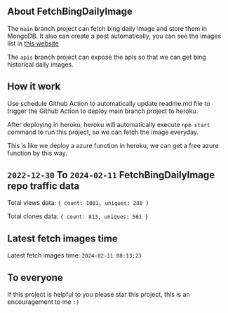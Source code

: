 ## About FetchBingDailyImage

The `main` branch project can fetch bing daily image and store them in MongoDB.
It also can create a post automatically, you can see the images list in [this website](https://oursalbum.netlify.app)

The `apis` branch project can expose the apis so that we can get bing historical daily images.

## How it work

Use schedule Github Action to automatically update readme.md file to trigger the Github Action to deploy main branch project to heroku.

After deploying in heroku, heroku will automatically execute `npm start` command to run this project, so we can fetch the image everyday.

This is like we deploy a azure function in heroku, we can get a free azure function by this way.

## `2022-12-30` To `2024-02-11` FetchBingDailyImage repo traffic data

Total views data: `{ count: 1081, uniques: 288 }`

Total clones data: `{ count: 813, uniques: 561 }`

## Latest fetch images time

Latest fetch images time: `2024-02-11 08:13:23`

## To everyone

If this project is helpful to you please star this project, this is an encouragement to me `:)`




